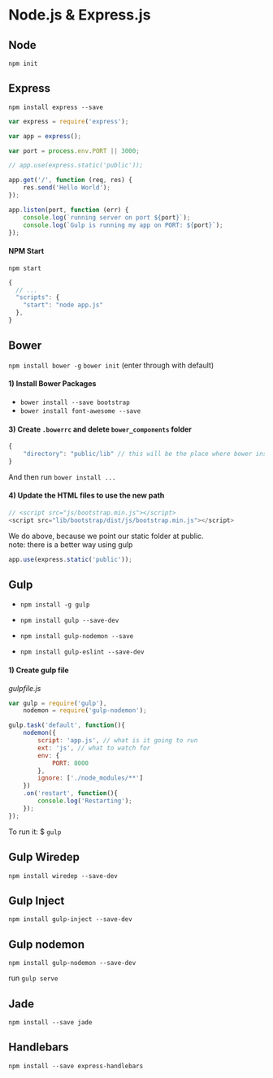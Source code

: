# Node.js & Express.js

## Node 

`npm init`

## Express 

`npm install express --save`

```javascript 
var express = require('express');

var app = express();

var port = process.env.PORT || 3000;

// app.use(express.static('public'));

app.get('/', function (req, res) {
    res.send('Hello World'); 
});

app.listen(port, function (err) {
    console.log(`running server on port ${port}`);
    console.log(`Gulp is running my app on PORT: ${port}`);
});
```

#### NPM Start

`npm start`

```javascript 
{
  // ...
  "scripts": {
    "start": "node app.js"
  },
}
```

## Bower 

`npm install bower -g`
`bower init` (enter through with default)

#### 1) Install Bower Packages

- `bower install --save bootstrap`
- `bower install font-awesome --save`

#### 3) Create `.bowerrc` and delete `bower_components` folder

```javascript 
{
    "directory": "public/lib" // this will be the place where bower install its packages  
}
```

And then run `bower install ...`

#### 4) Update the HTML files to use the new path 

```javascript
// <script src="js/bootstrap.min.js"></script>
<script src="lib/bootstrap/dist/js/bootstrap.min.js"></script>
```

We do above, because we point our static folder at public.  
note: there is a better way using gulp

```javascript
app.use(express.static('public')); 
```

## Gulp 

- `npm install -g gulp`  
- `npm install gulp --save-dev`
- `npm install gulp-nodemon --save`

- `npm install gulp-eslint --save-dev`

#### 1) Create gulp file 

_gulpfile.js_

```javascript
var gulp = require('gulp'),
    nodemon = require('gulp-nodemon');

gulp.task('default', function(){
    nodemon({
        script: 'app.js', // what is it going to run 
        ext: 'js', // what to watch for
        env: {
            PORT: 8000
        },
        ignore: ['./node_modules/**']
    })
    .on('restart', function(){
        console.log('Restarting');
    });
});  
```

To run it: $ `gulp`

## Gulp Wiredep

`npm install wiredep --save-dev`

## Gulp Inject 

`npm install gulp-inject --save-dev`

## Gulp nodemon

`npm install gulp-nodemon --save-dev`

run `gulp serve`

## Jade 

`npm install --save jade`

## Handlebars

`npm install --save express-handlebars`